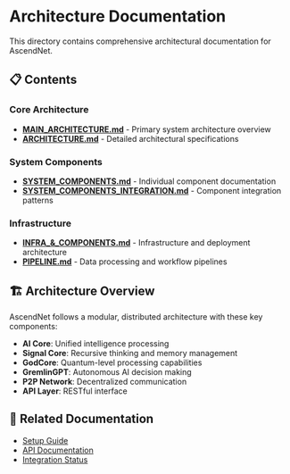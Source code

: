 # Architecture Documentation

This directory contains comprehensive architectural documentation for AscendNet.

## 📋 Contents

### Core Architecture
- **[MAIN_ARCHITECTURE.md](./MAIN_ARCHITECTURE.md)** - Primary system architecture overview
- **[ARCHITECTURE.md](./ARCHITECTURE.md)** - Detailed architectural specifications

### System Components
- **[SYSTEM_COMPONENTS.md](./SYSTEM_COMPONENTS.md)** - Individual component documentation
- **[SYSTEM_COMPONENTS_INTEGRATION.md](./SYSTEM_COMPONENTS_INTEGRATION.md)** - Component integration patterns

### Infrastructure
- **[INFRA_&_COMPONENTS.md](./INFRA_&_COMPONENTS.md)** - Infrastructure and deployment architecture
- **[PIPELINE.md](./PIPELINE.md)** - Data processing and workflow pipelines

## 🏗️ Architecture Overview

AscendNet follows a modular, distributed architecture with these key components:

- **AI Core**: Unified intelligence processing
- **Signal Core**: Recursive thinking and memory management
- **GodCore**: Quantum-level processing capabilities
- **GremlinGPT**: Autonomous AI decision making
- **P2P Network**: Decentralized communication
- **API Layer**: RESTful interface

## 🔗 Related Documentation

- [Setup Guide](../setup/INSTALLATION_GUIDE.md)
- [API Documentation](../api/)
- [Integration Status](../integration/)

